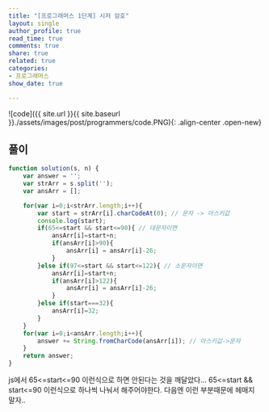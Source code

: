 ```yaml
---
title: "[프로그래머스 1단계] 시저 암호"
layout: single
author_profile: true
read_time: true
comments: true
share: true
related: true
categories:
- 프로그래머스
show_date: true

---
```


![code]({{ site.url }}{{ site.baseurl }}./assets/images/post/programmers/code.PNG){: .align-center .open-new}

## 풀이
```js
function solution(s, n) {
    var answer = '';
    var strArr = s.split('');
    var ansArr = [];

    for(var i=0;i<strArr.length;i++){
        var start = strArr[i].charCodeAt(0); // 문자 -> 아스키값
        console.log(start);
        if(65<=start && start<=90){ // 대문자이면
            ansArr[i]=start+n;
            if(ansArr[i]>90){
                ansArr[i] = ansArr[i]-26;
            }     
        }else if(97<=start && start<=122){ // 소문자이면
            ansArr[i]=start+n;
            if(ansArr[i]>122){
                ansArr[i] = ansArr[i]-26;
            }          
        }else if(start===32){ 
            ansArr[i]=32;
        }
    }
    for(var i=0;i<ansArr.length;i++){
        answer += String.fromCharCode(ansArr[i]); // 아스키값->문자
    }
    return answer;
}
```
js에서 65<=start<=90 이런식으로 하면 안된다는 것을 깨달았다...     65<=start && start<=90 이런식으로 하나씩 나눠서 해주어야한다. 다음엔 이런 부분때문에 헤매지 말자..